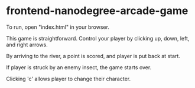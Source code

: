 frontend-nanodegree-arcade-game
===============================
To run, open "index.html" in your browser.

This game is straightforward. Control your player by clicking up, down, left, and right arrows.

By arriving to the river, a point is scored, and player is put back at start.

If player is struck by an enemy insect, the game starts over.

Clicking 'c' allows player to change their character.